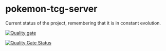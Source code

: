 # pokemon-tcg-server

Current status of the project, remembering that it is in constant evolution.

[![Quality gate](https://sonarcloud.io/api/project_badges/quality_gate?project=pokemon-tcg-collections)](https://sonarcloud.io/summary/new_code?id=douglas-dreer_pokemon-tcg-server)

[![Quality Gate Status](https://sonarcloud.io/api/project_badges/measure?project=pokemon-tcg-collections&metric=alert_status)](https://sonarcloud.io/summary/new_code?id=douglas-dreer_pokemon-tcg-server)
